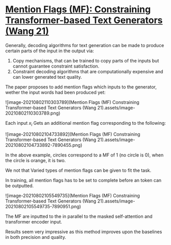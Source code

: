 # [Mention Flags (MF): Constraining Transformer-based Text Generators (Wang 21)](https://aclanthology.org/2021.acl-long.9.pdf)

Generally, decoding algorithms for text generation can be made to produce certain parts of the input in the output via:

1. Copy mechanisms, that can be trained to copy parts of the inputs but cannot guarantee constraint satisfaction.
2. Constraint decoding algorithms that are computationally expensive and can lower generated text quality.

The paper proposes to add mention flags which inputs to the generator, wether the input words had been produced yet:

![image-20210802110303789](Mention Flags (MF) Constraining Transformer-based Text Generators (Wang 21).assets/image-20210802110303789.png)

Each input $x_i$ Gets an additional mention flag corresponding to the following:

![image-20210802104733892](Mention Flags (MF) Constraining Transformer-based Text Generators (Wang 21).assets/image-20210802104733892-7890455.png)

In the above example, circles correspond to a MF of 1 (no circle is 0), when the circle is orange, it is two.

We not that Varied types of mention flags can be given to fit the task.

In training, all mention flags has to be set to complete before an <EOS> token can be outputted. 

![image-20210802105549735](Mention Flags (MF) Constraining Transformer-based Text Generators (Wang 21).assets/image-20210802105549735-7890951.png)

The MF are inputted to the in parallel to the masked self-attention and transformer encoder input.

Results seem very impressive as this method improves upon the baselines in both precision and quality.